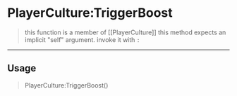 # PlayerCulture:TriggerBoost
> this function is a member of [[PlayerCulture]]
> this method expects an implicit "self" argument. invoke it with `:`
-----
## Usage
> PlayerCulture:TriggerBoost()
